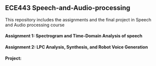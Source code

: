## ECE443 Speech-and-Audio-processing
This repository includes the assignments and the final project in Speech and Audio processing course

#### Assignment 1: Spectrogram and Time-Domain Analysis of speech
#### Assignment 2: LPC Analysis, Synthesis, and Robot Voice Generation
#### Project: 




